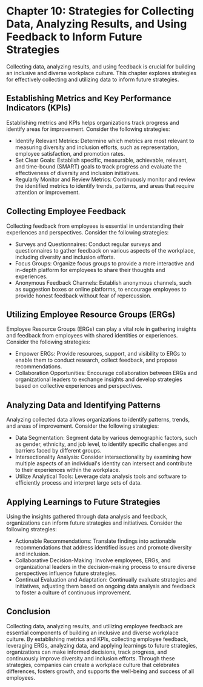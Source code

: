 Chapter 10: Strategies for Collecting Data, Analyzing Results, and Using Feedback to Inform Future Strategies
=============================================================================================================

Collecting data, analyzing results, and using feedback is crucial for building an inclusive and diverse workplace culture. This chapter explores strategies for effectively collecting and utilizing data to inform future strategies.

**Establishing Metrics and Key Performance Indicators (KPIs)**
--------------------------------------------------------------

Establishing metrics and KPIs helps organizations track progress and identify areas for improvement. Consider the following strategies:

* Identify Relevant Metrics: Determine which metrics are most relevant to measuring diversity and inclusion efforts, such as representation, employee satisfaction, and promotion rates.
* Set Clear Goals: Establish specific, measurable, achievable, relevant, and time-bound (SMART) goals to track progress and evaluate the effectiveness of diversity and inclusion initiatives.
* Regularly Monitor and Review Metrics: Continuously monitor and review the identified metrics to identify trends, patterns, and areas that require attention or improvement.

**Collecting Employee Feedback**
--------------------------------

Collecting feedback from employees is essential in understanding their experiences and perspectives. Consider the following strategies:

* Surveys and Questionnaires: Conduct regular surveys and questionnaires to gather feedback on various aspects of the workplace, including diversity and inclusion efforts.
* Focus Groups: Organize focus groups to provide a more interactive and in-depth platform for employees to share their thoughts and experiences.
* Anonymous Feedback Channels: Establish anonymous channels, such as suggestion boxes or online platforms, to encourage employees to provide honest feedback without fear of repercussion.

**Utilizing Employee Resource Groups (ERGs)**
---------------------------------------------

Employee Resource Groups (ERGs) can play a vital role in gathering insights and feedback from employees with shared identities or experiences. Consider the following strategies:

* Empower ERGs: Provide resources, support, and visibility to ERGs to enable them to conduct research, collect feedback, and propose recommendations.
* Collaboration Opportunities: Encourage collaboration between ERGs and organizational leaders to exchange insights and develop strategies based on collective experiences and perspectives.

**Analyzing Data and Identifying Patterns**
-------------------------------------------

Analyzing collected data allows organizations to identify patterns, trends, and areas of improvement. Consider the following strategies:

* Data Segmentation: Segment data by various demographic factors, such as gender, ethnicity, and job level, to identify specific challenges and barriers faced by different groups.
* Intersectionality Analysis: Consider intersectionality by examining how multiple aspects of an individual's identity can intersect and contribute to their experiences within the workplace.
* Utilize Analytical Tools: Leverage data analysis tools and software to efficiently process and interpret large sets of data.

**Applying Learnings to Future Strategies**
-------------------------------------------

Using the insights gathered through data analysis and feedback, organizations can inform future strategies and initiatives. Consider the following strategies:

* Actionable Recommendations: Translate findings into actionable recommendations that address identified issues and promote diversity and inclusion.
* Collaborative Decision-Making: Involve employees, ERGs, and organizational leaders in the decision-making process to ensure diverse perspectives influence future strategies.
* Continual Evaluation and Adaptation: Continually evaluate strategies and initiatives, adjusting them based on ongoing data analysis and feedback to foster a culture of continuous improvement.

**Conclusion**
--------------

Collecting data, analyzing results, and utilizing employee feedback are essential components of building an inclusive and diverse workplace culture. By establishing metrics and KPIs, collecting employee feedback, leveraging ERGs, analyzing data, and applying learnings to future strategies, organizations can make informed decisions, track progress, and continuously improve diversity and inclusion efforts. Through these strategies, companies can create a workplace culture that celebrates differences, fosters growth, and supports the well-being and success of all employees.
